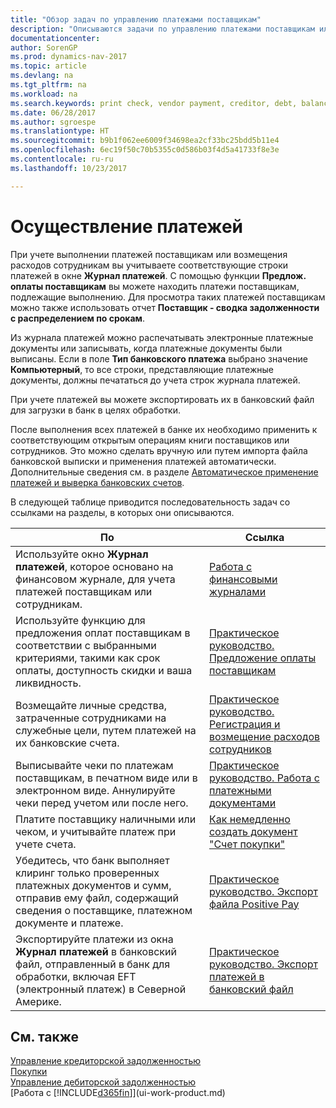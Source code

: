 ```yaml
---
title: "Обзор задач по управлению платежами поставщикам"
description: "Описываются задачи по управлению платежами поставщикам или кредиторам, включая учет строк платежей и получение обзора сумм к оплате."
documentationcenter: 
author: SorenGP
ms.prod: dynamics-nav-2017
ms.topic: article
ms.devlang: na
ms.tgt_pltfrm: na
ms.workload: na
ms.search.keywords: print check, vendor payment, creditor, debt, balance due, AP
ms.date: 06/28/2017
ms.author: sgroespe
ms.translationtype: HT
ms.sourcegitcommit: b9b1f062ee6009f34698ea2cf33bc25bdd5b11e4
ms.openlocfilehash: 6ec19f50c70b5355c0d586b03f4d5a41733f8e3e
ms.contentlocale: ru-ru
ms.lasthandoff: 10/23/2017

---
```

# <a name="making-payments"></a>Осуществление платежей
При учете выполнении платежей поставщикам или возмещения расходов сотрудникам вы учитываете соответствующие строки платежей в окне **Журнал платежей**. С помощью функции **Предлож. оплаты поставщикам** вы можете находить платежи поставщикам, подлежащие выполнению. Для просмотра таких платежей поставщикам можно также использовать отчет **Поставщик - сводка задолженности с распределением по срокам**.

Из журнала платежей можно распечатывать электронные платежные документы или записывать, когда платежные документы были выписаны. Если в поле **Тип банковского платежа** выбрано значение **Компьютерный**, то все строки, представляющие платежные документы, должны печататься до учета строк журнала платежей.

При учете платежей вы можете экспортировать их в банковский файл для загрузки в банк в целях обработки.

После выполнения всех платежей в банке их необходимо применить к соответствующим открытым операциям книги поставщиков или сотрудников. Это можно сделать вручную или путем импорта файла банковской выписки и применения платежей автоматически. Дополнительные сведения см. в разделе [Автоматическое применение платежей и выверка банковских счетов](receivables-apply-payments-auto-reconcile-bank-accounts.md).

В следующей таблице приводится последовательность задач со ссылками на разделы, в которых они описываются.

| По | Ссылка |
| --- | --- |
|Используйте окно **Журнал платежей**, которое основано на финансовом журнале, для учета платежей поставщикам или сотрудникам.|[Работа с финансовыми журналами](ui-work-general-journals.md)|
| Используйте функцию для предложения оплат поставщикам в соответствии с выбранными критериями, такими как срок оплаты, доступность скидки и ваша ликвидность. |[Практическое руководство. Предложение оплаты поставщикам](payables-how-suggest-vendor-payments.md) |
|Возмещайте личные средства, затраченные сотрудниками на служебные цели, путем платежей на их банковские счета.|[Практическое руководство. Регистрация и возмещение расходов сотрудников](finance-how-record-reimburse-employee-expenses.md)|
| Выписывайте чеки по платежам поставщикам, в печатном виде или в электронном виде. Аннулируйте чеки перед учетом или после него. |[Практическое руководство. Работа с платежными документами](payables-how-work-checks.md) |
| Платите поставщику наличными или чеком, и учитывайте платеж при учете счета. |[Как немедленно создать документ "Счет покупки"](finance-how-to-settle-purchase-invoices-promptly.md) |
| Убедитесь, что банк выполняет клиринг только проверенных платежных документов и сумм, отправив ему файл, содержащий сведения о поставщике, платежном документе и платеже. |[Практическое руководство. Экспорт файла Positive Pay](finance-how-positive-pay.md) |
|Экспортируйте платежи из окна **Журнал платежей** в банковский файл, отправленный в банк для обработки, включая EFT (электронный платеж) в Северной Америке. |[Практическое руководство. Экспорт платежей в банковский файл](payables-how-export-payments-bank-file.md)|  

## <a name="see-also"></a>См. также
[Управление кредиторской задолженностью](payables-manage-payables.md)  
[Покупки](purchasing-manage-purchasing.md)  
[Управление дебиторской задолженностью](receivables-manage-receivables.md)  
[Работа с [!INCLUDE[d365fin](includes/d365fin_md.md)]](ui-work-product.md)  

